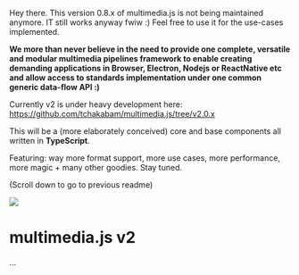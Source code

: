 
Hey there. This version 0.8.x of multimedia.js is not being maintained anymore. IT still works anyway fwiw :) Feel free to use it for the use-cases implemented.

**We more than never believe in the need to provide one complete, versatile and modular multimedia pipelines framework to enable creating demanding applications in Browser, Electron, Nodejs or ReactNative etc and allow access to standards implementation under one common generic data-flow API :)**

Currently v2 is under heavy development here: https://github.com/tchakabam/multimedia.js/tree/v2.0.x

This will be a (more elaborately conceived) core and base components all written in **TypeScript**.

Featuring: way more format support, more use cases, more performance, more magic + many other goodies. Stay tuned.

(Scroll down to go to previous readme)

<img src="https://media.giphy.com/media/3oEhmM10mIi1dkMfmg/giphy.gif" />

# multimedia.js v2

...
